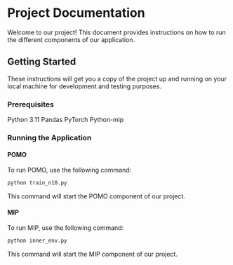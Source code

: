 # Project Documentation

Welcome to our project! This document provides instructions on how to run the different components of our application.

## Getting Started

These instructions will get you a copy of the project up and running on your local machine for development and testing purposes.

### Prerequisites
Python 3.11
Pandas
PyTorch
Python-mip 

### Running the Application

#### POMO

To run POMO, use the following command:

```bash
python train_n10.py
```
This command will start the POMO component of our project.

#### MIP

To run MIP, use the following command:
```bash
python inner_env.py
```
This command will start the MIP component of our project.

